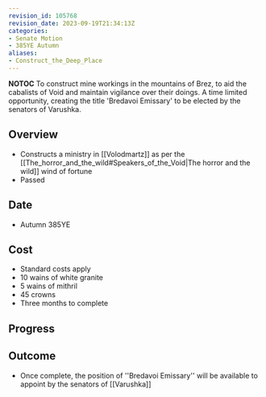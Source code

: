 ```yaml
---
revision_id: 105768
revision_date: 2023-09-19T21:34:13Z
categories:
- Senate Motion
- 385YE Autumn
aliases:
- Construct_the_Deep_Place
---
```



__NOTOC__
To construct mine workings in the mountains of Brez, to aid the cabalists of Void and maintain vigilance over their doings. A time limited opportunity, creating the title 'Bredavoi Emissary' to be elected by the senators of Varushka.
## Overview
* Constructs a ministry in [[Volodmartz]] as per the [[The_horror_and_the_wild#Speakers_of_the_Void|The horror and the wild]] wind of fortune
* Passed
## Date
* Autumn 385YE
## Cost
* Standard costs apply
* 10 wains of white granite
* 5 wains of mithril
* 45 crowns
* Three months to complete
## Progress

## Outcome
* Once complete, the position of ''Bredavoi Emissary'' will be available to appoint by the senators of [[Varushka]]
